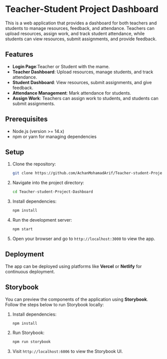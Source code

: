 # Teacher-Student Project Dashboard

This is a web application that provides a dashboard for both teachers and students to manage resources, feedback, and attendance. Teachers can upload resources, assign work, and track student attendance, while students can view resources, submit assignments, and provide feedback.

## Features
- **Login Page**:Teacher or Student with the mame. 
- **Teacher Dashboard**: Upload resources, manage students, and track attendance.
- **Student Dashboard**: View resources, submit assignments, and give feedback.
- **Attendance Management**: Mark attendance for students.
- **Assign Work**: Teachers can assign work to students, and students can submit assignments.

## Prerequisites
- Node.js (version >= 14.x)
- npm or yarn for managing dependencies

## Setup

1. Clone the repository:

    ```bash
    git clone https://github.com/AchanMohamadArif/Teacher-student-Project-Dashboard.git
    ```

2. Navigate into the project directory:

    ```bash
    cd Teacher-student-Project-Dashboard
    ```

3. Install dependencies:

    ```bash
    npm install
    ```

4. Run the development server:

    ```bash
    npm start
    ```

5. Open your browser and go to `http://localhost:3000` to view the app.

## Deployment

The app can be deployed using platforms like **Vercel** or **Netlify** for continuous deployment.

## Storybook

You can preview the components of the application using **Storybook**. Follow the steps below to run Storybook locally:

1. Install dependencies:

    ```bash
    npm install
    ```

2. Run Storybook:

    ```bash
    npm run storybook
    ```

3. Visit `http://localhost:6006` to view the Storybook UI.


